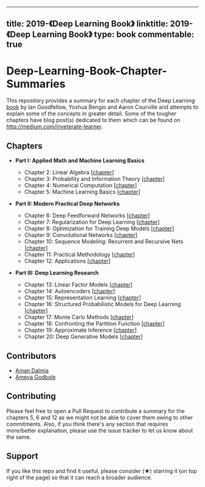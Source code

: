 
---
title: 2019-《Deep Learning Book》
linktitle: 2019-《Deep Learning Book》
type: book
commentable: true
---

# Deep-Learning-Book-Chapter-Summaries
This repository provides a summary for each chapter of the Deep Learning [book](http://deeplearningbook.org) by Ian Goodfellow, Yoshua Bengio and Aaron Courville and attempts to explain some of the concepts in greater detail. Some of the tougher chapters have blog post(s) dedicated to them which can be found on http://medium.com/inveterate-learner.

## Chapters

- **Part I: Applied Math and Machine Learning Basics**
  - Chapter 2: Linear Algebra [[chapter](http://www.deeplearningbook.org/contents/linear_algebra.html)]
  - Chapter 3: Probability and Information Theory [[chapter](http://www.deeplearningbook.org/contents/prob.html)]
  - Chapter 4: Numerical Computation [[chapter](http://www.deeplearningbook.org/contents/numerical.html)]
  - Chapter 5: Machine Learning Basics [[chapter](http://www.deeplearningbook.org/contents/ml.html)]
  
- **Part II: Modern Practical Deep Networks**
  - Chapter 6: Deep Feedforward Networks [[chapter](http://www.deeplearningbook.org/contents/mlp.html)]
  - Chapter 7: Regularization for Deep Learning [[chapter](http://www.deeplearningbook.org/contents/regularization.html)]
  - Chapter 8: Optimization for Training Deep Models [[chapter](http://www.deeplearningbook.org/contents/optimization.html)]
  - Chapter 9: Convolutional Networks [[chapter](http://www.deeplearningbook.org/contents/convnets.html)]
  - Chapter 10: Sequence Modeling: Recurrent and Recursive Nets [[chapter](http://www.deeplearningbook.org/contents/rnn.html)]
  - Chapter 11: Practical Methodology [[chapter](http://www.deeplearningbook.org/contents/guidelines.html)]
  - Chapter 12: Applications [[chapter](http://www.deeplearningbook.org/contents/applications.html)]
  
- **Part III: Deep Learning Research**
  - Chapter 13: Linear Factor Models [[chapter](http://www.deeplearningbook.org/contents/linear_factors.html)]
  - Chapter 14: Autoencoders [[chapter](http://www.deeplearningbook.org/contents/autoencoders.html)]
  - Chapter 15: Representation Learning [[chapter](http://www.deeplearningbook.org/contents/representation.html)]
  - Chapter 16: Structured Probabilistic Models for Deep Learning [[chapter](http://www.deeplearningbook.org/contents/graphical_models.html)]
  - Chapter 17: Monte Carlo Methods [[chapter](http://www.deeplearningbook.org/contents/monte_carlo.html)]
  - Chapter 18: Confronting the Partition Function [[chapter](http://www.deeplearningbook.org/contents/partition.html)]
  - Chapter 19: Approximate Inference [[chapter](http://www.deeplearningbook.org/contents/inference.html)]
  - Chapter 20: Deep Generative Models [[chapter](http://www.deeplearningbook.org/contents/generative_models.html)]
  
## Contributors
- [Aman Dalmia](https://github.com/dalmia)
- [Ameya Godbole](https://github.com/ameyagodbole)

## Contributing

Please feel free to open a Pull Request to contribute a summary for the chapters 5, 6 and 12 as we might not be able to cover them owing to other commitments. Also, if you think there's any section that requires more/better explanation, please use the issue tracker to let us know about the same.

## Support 

If you like this repo and find it useful, please consider (★) starring it (on top right of the page) so that it can reach a broader audience.

    
